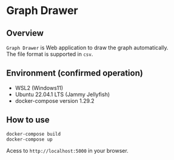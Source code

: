 # Graph Drawer

## Overview

`Graph Drawer` is Web application to draw the graph automatically.  
The file format is supported in `csv`.

## Environment (confirmed operation)

- WSL2 (Windows11)
- Ubuntu 22.04.1 LTS (Jammy Jellyfish)
- docker-compose version 1.29.2

## How to use

```
docker-compose build
docker-compose up
```

Acess to `http://localhost:5000` in your browser.



